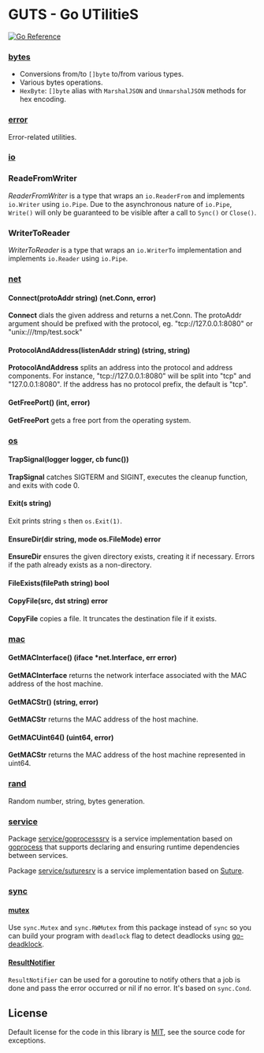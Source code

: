 # GUTS - Go UTilitieS

[![Go Reference](https://pkg.go.dev/badge/github.com/daotl/guts.svg)](https://pkg.go.dev/github.com/daotl/guts)

### [bytes](./bytes)

- Conversions from/to `[]byte` to/from various types.
- Various bytes operations.
- `HexByte`: `[]byte` alias with `MarshalJSON` and `UnmarshalJSON` methods for hex encoding.

### [error](./error)

Error-related utilities.

### [io](./io)

### ReadeFromWriter

*ReaderFromWriter* is a type that wraps an `io.ReaderFrom` and implements `io.Writer` using `io.Pipe`.
Due to the asynchronous nature of `io.Pipe`, `Write()` will only be guaranteed to be visible after
a call to `Sync()` or `Close()`.

### WriterToReader

*WriterToReader* is a type that wraps an `io.WriterTo` implementation and implements `io.Reader` using `io.Pipe`.

### [net](./net/net.go)

#### Connect(protoAddr string) (net.Conn, error)

**Connect** dials the given address and returns a net.Conn. The protoAddr argument should be
prefixed with the protocol, eg. "tcp://127.0.0.1:8080" or "unix:///tmp/test.sock"

#### ProtocolAndAddress(listenAddr string) (string, string)

**ProtocolAndAddress** splits an address into the protocol and address components.
For instance, "tcp://127.0.0.1:8080" will be split into "tcp" and "127.0.0.1:8080".
If the address has no protocol prefix, the default is "tcp".

#### GetFreePort() (int, error)

**GetFreePort** gets a free port from the operating system.

### [os](./os/os.go)

#### TrapSignal(logger logger, cb func())

**TrapSignal** catches SIGTERM and SIGINT, executes the cleanup function, and exits with code 0.

#### Exit(s string)

Exit prints string `s` then `os.Exit(1)`.

#### EnsureDir(dir string, mode os.FileMode) error

**EnsureDir** ensures the given directory exists, creating it if necessary.
Errors if the path already exists as a non-directory.

#### FileExists(filePath string) bool

#### CopyFile(src, dst string) error

**CopyFile** copies a file. It truncates the destination file if it exists.

### [mac](./os/mac.go)

#### GetMACInterface() (iface *net.Interface, err error)

**GetMACInterface** returns the network interface associated with the MAC address of the host machine.

#### GetMACStr() (string, error)

**GetMACStr** returns the MAC address of the host machine.

#### GetMACUint64() (uint64, error)

**GetMACStr** returns the MAC address of the host machine represented in uint64.

### [rand](./rand)

Random number, string, bytes generation.

### [service](./service)

Package [service/goprocesssrv](./service/goprocess/service.go) is a service implementation based on
[goprocess](https://github.com/jbenet/goprocess) that supports declaring and ensuring runtime
dependencies between services.

Package [service/suturesrv](./service/suture/service.go) is a service implementation based on
[Suture](https://github.com/thejerf/suture).

### [sync](./sync)

#### [mutex](./sync/mutex.go)

Use `sync.Mutex` and `sync.RWMutex` from this package instead of `sync` so you can build your
program with `deadlock` flag to detect deadlocks
using [go-deadklock](https://github.com/sasha-s/go-deadlock).

#### [ResultNotifier](./sync/result_notifier.go)

`ResultNotifier` can be used for a goroutine to notify others that a job is done and pass the error
occurred or nil if no error. It's based on `sync.Cond`.

## License

Default license for the code in this library is [MIT](LICENSE), see the source code for exceptions.
